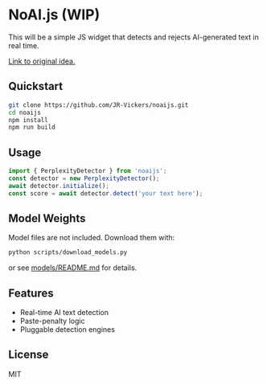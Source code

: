 # NoAI.js (WIP)

This will be a simple JS widget that detects and rejects AI-generated text in real time.

<a href="https://warpcast.com/balajis.eth/0x34042e98" target="_blank">Link to original idea.</a>

## Quickstart

```bash
git clone https://github.com/JR-Vickers/noaijs.git
cd noaijs
npm install
npm run build
```

## Usage

```js
import { PerplexityDetector } from 'noaijs';
const detector = new PerplexityDetector();
await detector.initialize();
const score = await detector.detect('your text here');
```

## Model Weights

Model files are not included. Download them with:
```bash
python scripts/download_models.py
```
or see [models/README.md](models/README.md) for details.

## Features

- Real-time AI text detection
- Paste-penalty logic
- Pluggable detection engines

## License

MIT